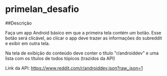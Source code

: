 # primelan_desafio


##Descrição


Faça um app Android básico em que a primeira tela contém um botão. Esse botão será clicável, ao clicar o app deve trazer as informações do subreddit e exibir em outra tela.

Na tela de exibição do conteúdo deve conter o título "r/androiddev" e uma lista com os títulos de todos tópicos (trazidos da API)

Link da API: https://www.reddit.com/r/androiddev.json?raw_json=1


